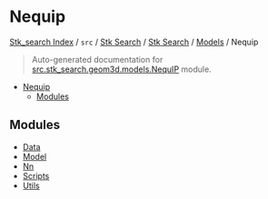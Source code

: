 # Nequip

[Stk_search Index](../../../../../README.md#stk_search-index) / `src` / [Stk Search](../../../index.md#stk-search) / [Stk Search](../../../index.md#stk-search) / [Models](../index.md#models) / Nequip

> Auto-generated documentation for [src.stk_search.geom3d.models.NequIP](https://github.com/mohammedazzouzi15/STK_search/blob/main/src/stk_search/geom3d/models/NequIP/__init__.py) module.

- [Nequip](#nequip)
  - [Modules](#modules)

## Modules

- [Data](data/index.md)
- [Model](model/index.md)
- [Nn](nn/index.md)
- [Scripts](scripts/index.md)
- [Utils](utils/index.md)